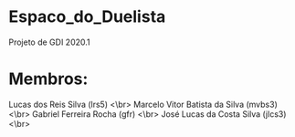# Espaco_do_Duelista
Projeto de GDI 2020.1 

# Membros:

Lucas dos Reis Silva            (lrs5) <\br>
Marcelo Vitor Batista da Silva  (mvbs3) <\br>
Gabriel Ferreira Rocha          (gfr)   <\br>
José Lucas da Costa Silva       (jlcs3) <\br>
